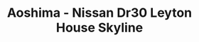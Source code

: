 ---
layout: product
title: "Aoshima - Nissan Dr30 Leyton House Skyline"
price: "TBA" 
desc: "N/A"
img_path: "/assets/img/AO42816.webp"
brand: "N/A"
available: false
special_offer: false
new: false
soon: false
cat: "010000"
subcat: "013700"
subsubcat: "0N/A"
sifra: "AO42816"
popular: false
spec: false
---